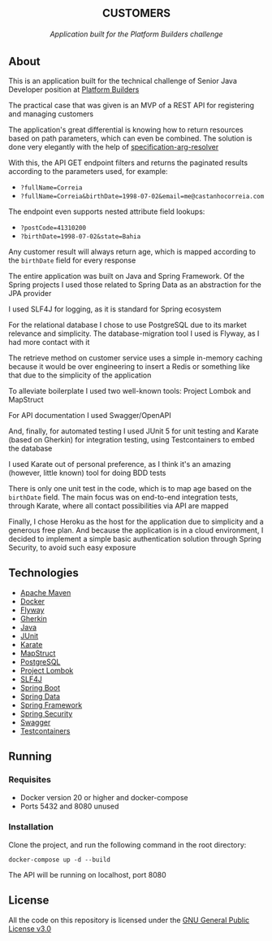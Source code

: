 <div align="center">
  <h2 align="center">CUSTOMERS</h2>
  <h6 align="center">Application built for the Platform Builders challenge</h6>
</div>

## About

This is an application built for the technical challenge of Senior Java Developer position at [Platform Builders](https://platformbuilders.io/)

The practical case that was given is an MVP of a REST API for registering and managing customers

The application's great differential is knowing how to return resources based on path parameters, which can even be combined. The solution is done very elegantly with the help of [specification-arg-resolver](https://github.com/tkaczmarzyk/specification-arg-resolver)

With this, the API GET endpoint filters and returns the paginated results according to the parameters used, for example:

- `?fullName=Correia`
- `?fullName=Correia&birthDate=1998-07-02&email=me@castanhocorreia.com`

The endpoint even supports nested attribute field lookups:

- `?postCode=41310200`
- `?birthDate=1998-07-02&state=Bahia`

Any customer result will always return age, which is mapped according to the `birthDate` field for every response

The entire application was built on Java and Spring Framework. Of the Spring projects I used those related to Spring Data as an abstraction for the JPA provider

I used SLF4J for logging, as it is standard for Spring ecosystem

For the relational database I chose to use PostgreSQL due to its market relevance and simplicity. The database-migration tool I used is Flyway, as I had more contact with it

The retrieve method on customer service uses a simple in-memory caching because it would be over engineering to insert a Redis or something like that due to the simplicity of the application

To alleviate boilerplate I used two well-known tools: Project Lombok and MapStruct

For API documentation I used Swagger/OpenAPI

And, finally, for automated testing I used JUnit 5 for unit testing and Karate (based on Gherkin) for integration testing, using Testcontainers to embed the database

I used Karate out of personal preference, as I think it's an amazing (however, little known) tool for doing BDD tests

There is only one unit test in the code, which is to map age based on the `birthDate` field. The main focus was on end-to-end integration tests, through Karate, where all contact possibilities via API are mapped

Finally, I chose Heroku as the host for the application due to simplicity and a generous free plan. And because the application is in a cloud environment, I decided to implement a simple basic authentication solution through Spring Security, to avoid such easy exposure

## Technologies

- [Apache Maven](https://maven.apache.org/)
- [Docker](https://www.docker.com/)
- [Flyway](https://flywaydb.org/)
- [Gherkin](https://cucumber.io/docs/gherkin/)
- [Java](https://www.oracle.com/java/)
- [JUnit](https://junit.org/junit5/)
- [Karate](https://github.com/karatelabs/karate)
- [MapStruct](https://mapstruct.org/)
- [PostgreSQL](https://www.postgresql.org/)
- [Project Lombok](https://projectlombok.org/)
- [SLF4J](https://www.slf4j.org/)
- [Spring Boot](https://spring.io/projects/spring-boot)
- [Spring Data](https://spring.io/projects/spring-data)
- [Spring Framework](https://spring.io/projects/spring-framework)
- [Spring Security](https://spring.io/projects/spring-security)
- [Swagger](https://swagger.io/)
- [Testcontainers](https://www.testcontainers.org/)

## Running

### Requisites

- Docker version 20 or higher and docker-compose
- Ports 5432 and 8080 unused

### Installation

Clone the project, and run the following command in the root directory:

```
docker-compose up -d --build
```

The API will be running on localhost, port 8080

## License

All the code on this repository is licensed under the [GNU General Public License v3.0](https://www.gnu.org/licenses/gpl-3.0.en.html)
